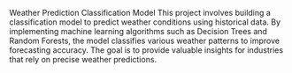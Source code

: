 Weather Prediction Classification Model
This project involves building a classification model to predict weather conditions using historical data. By implementing machine learning algorithms such as Decision Trees and Random Forests, the model classifies various weather patterns to improve forecasting accuracy. The goal is to provide valuable insights for industries that rely on precise weather predictions.



